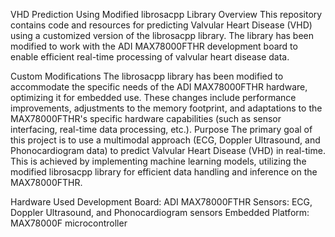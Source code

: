 VHD Prediction Using Modified librosacpp Library
Overview
This repository contains code and resources for predicting Valvular Heart Disease (VHD) using a customized version of the librosacpp library. The library has been modified to work with the ADI MAX78000FTHR development board to enable efficient real-time processing of valvular heart disease data.

Custom Modifications
The librosacpp library has been modified to accommodate the specific needs of the ADI MAX78000FTHR hardware, optimizing it for embedded use.
These changes include performance improvements, adjustments to the memory footprint, and adaptations to the MAX78000FTHR's specific hardware capabilities (such as sensor interfacing, real-time data processing, etc.).
Purpose
The primary goal of this project is to use a multimodal approach (ECG, Doppler Ultrasound, and Phonocardiogram data) to predict Valvular Heart Disease (VHD) in real-time. This is achieved by implementing machine learning models, utilizing the modified librosacpp library for efficient data handling and inference on the MAX78000FTHR.

Hardware Used
Development Board: ADI MAX78000FTHR
Sensors: ECG, Doppler Ultrasound, and Phonocardiogram sensors
Embedded Platform: MAX78000F microcontroller
